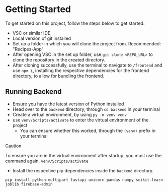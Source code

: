 # Getting Started
To get started on this project, follow the steps below to get started. 

- VSC or similar IDE
- Local version of git installed
- Set up a folder in which you will clone the project from. Recommended: "Recipes-App"
- After opening VSC in the set up folder, use `git clone <REPO_URL>` to clone the repository in the created directory.
- After cloning successfully, use the terminal to navigate to `/frontend` and use `npm i`, installing the respective dependencies for the frontend directory, to allow for bundling the frontend.


## Running Backend
- Ensure you have the latest version of Python installed
- Head over to the `backend` directory, through `cd backend` in your terminal
- Create a virtual environment, by using `py -m venv venv`
- use `venv/Scripts/activate` to enter the virtual environment of the project
  - You can ensure whether this worked, through the `(venv)` prefix in your terminal

> [!CAUTION]
> To ensure you are in the virtual environment after startup, you must use the command again. `venv/Scripts/activate` 

- Install the respective pip dependencies inside the `backend` directory.

```bs
pip install python-multipart fastapi uvicorn pandas numpy scikit-learn joblib firebase-admin
```